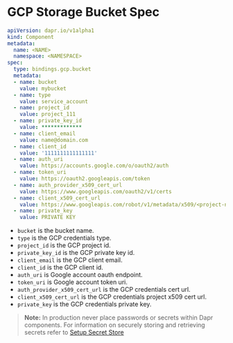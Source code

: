 # GCP Storage Bucket Spec

```yaml
apiVersion: dapr.io/v1alpha1
kind: Component
metadata:
  name: <NAME>
  namespace: <NAMESPACE>
spec:
  type: bindings.gcp.bucket
  metadata:
  - name: bucket
    value: mybucket
  - name: type
    value: service_account
  - name: project_id
    value: project_111
  - name: private_key_id
    value: *************
  - name: client_email
    value: name@domain.com
  - name: client_id
    value: '1111111111111111'
  - name: auth_uri
    value: https://accounts.google.com/o/oauth2/auth
  - name: token_uri
    value: https://oauth2.googleapis.com/token
  - name: auth_provider_x509_cert_url
    value: https://www.googleapis.com/oauth2/v1/certs
  - name: client_x509_cert_url
    value: https://www.googleapis.com/robot/v1/metadata/x509/<project-name>.iam.gserviceaccount.com
  - name: private_key
    value: PRIVATE KEY
```

- `bucket` is the bucket name.
- `type` is the GCP credentials type.
- `project_id` is the GCP project id.
- `private_key_id` is the GCP private key id.
- `client_email` is the GCP client email.
- `client_id` is the GCP client id.
- `auth_uri` is Google account oauth endpoint.
- `token_uri` is Google account token uri.
- `auth_provider_x509_cert_url` is the GCP credentials cert url.
- `client_x509_cert_url` is the GCP credentials project x509 cert url.
- `private_key` is the GCP credentials private key.

> **Note:** In production never place passwords or secrets within Dapr components. For information on securely storing and retrieving secrets refer to [Setup Secret Store](../../../howto/setup-secret-store)